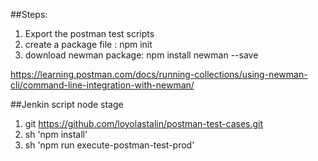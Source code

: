 ##Steps:

1. Export the postman test scripts
2. create a package file : npm init
3. download newman package: npm install newman --save

https://learning.postman.com/docs/running-collections/using-newman-cli/command-line-integration-with-newman/

##Jenkin script node stage 
1. git https://github.com/loyolastalin/postman-test-cases.git
2. sh 'npm install'
2. sh 'npm run execute-postman-test-prod'

##
